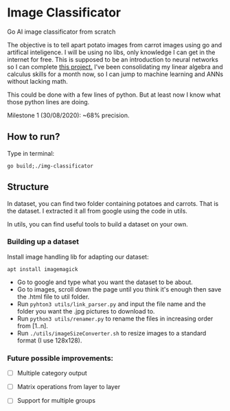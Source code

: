 # Image Classificator

Go AI image classificator from scratch

The objective is to tell apart potato images from carrot images using go and artifical inteligence.
I will be using no libs, only knowledge I can get in the internet for free. 
This is supposed to be an introduction to neural networks so I can complete [this project.](https://github.com/renatobrittoaraujo/rocketlander)
I've been consolidating my linear algebra and calculus skills for a month now, so I can jump to machine learning and ANNs without lacking math.

This could be done with a few lines of python. But at least now I know what those python lines are doing.

Milestone 1 (30/08/2020): ~68% precision.

## How to run?

Type in terminal:

```
go build;./img-classificator
```

## Structure

In dataset, you can find two folder containing potatoes and carrots. That is the dataset.
I extracted it all from google using the code in utils.

In utils, you can find useful tools to build a dataset on your own.

### Building up a dataset

Install image handling lib for adapting our dataset:
```
apt install imagemagick
```

- Go to google and type what you want the dataset to be about. 
- Go to images, scroll down the page until you think it's enough then save the .html file to util folder.
- Run `pyhton3 utils/link_parser.py` and input the file name and the folder you want the .jpg pictures to download to.
- Run `python3 utils/renamer.py` to rename the files in increasing order from [1..n].
- Run `./utils/imageSizeConverter.sh` to resize images to a standard format (I use 128x128).

### Future possible improvements:

- [ ] Multiple category output
- [ ] Matrix operations from layer to layer
- [ ] Support for multiple groups
 